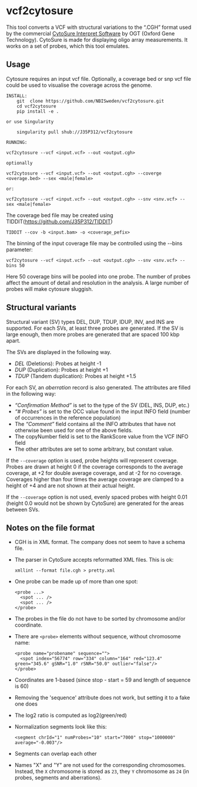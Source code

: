 # vcf2cytosure

This tool converts a VCF with structural variations to the “.CGH” format used by the
commercial
[CytoSure Interpret Software](https://www.ogt.com/products/246_cytosure_interpret_software)
by OGT (Oxford Gene Technology). CytoSure is made for displaying oligo array measurements.
It works on a set of probes, which this tool emulates. 

## Usage
Cytosure requires an input vcf file. Optionally, a coverage bed or snp vcf file could be used to visualise the coverage across the genome.

    INSTALL:
        git  clone https://github.com/NBISweden/vcf2cytosure.git
        cd vcf2cytosure
        pip install -e .
	
    or use Singularity  
    
    	singularity pull shub://J35P312/vcf2cytosure

    RUNNING:
        
    vcf2cytosure --vcf <input.vcf> --out <output.cgh>
    
    optionally

    vcf2cytosure --vcf <input.vcf> --out <output.cgh> --coverge <overage.bed> --sex <male|female>

    or:

    vcf2cytosure --vcf <input.vcf> --out <output.cgh> --snv <snv.vcf> --sex <male|female>

The coverage bed file may be created using TIDDIT(https://github.com/J35P312/TIDDIT)

    TIDDIT --cov -b <input.bam> -o <coverage_pefix>

The binning of the input coverage file may be controlled using the --bins parameter:

	vcf2cytosure --vcf <input.vcf> --out <output.cgh> --snv <snv.vcf> --bins 50

Here 50 coverage bins will be pooled into one probe. The number of probes affect the amount of detail and resolution in the analysis.
A large number of probes will make cytosure sluggish.

## Structural variants
Structural variant (SV) types DEL, DUP, TDUP, IDUP, INV, and INS are supported.
For each SVs, at least three probes are generated. If the SV is large enough,
then more probes are generated that are spaced 100 kbp apart.

The SVs are displayed in the following way.

* *DEL* (Deletions): Probes at height -1
* *DUP* (Duplication): Probes at height +1
* *TDUP* (Tandem duplication): Probes at height +1.5

For each SV, an *aberration* record is also generated. The attributes are
filled in the following way:

* *“Confirmation Method”* is set to the type of the SV (DEL, INS, DUP, etc.)
* *“# Probes”* is set to the OCC value found in the input INFO field (number
  of occurrences in the reference population)
* The *“Comment”* field contains all the INFO attributes that have not
  otherwise been used for one of the above fields.
* The copyNumber field is set to the RankScore value from the VCF INFO field
* The other attributes are set to some arbitrary, but constant value.

If the `--coverage` option is used, probe heights will represent coverage.
Probes are drawn at height 0 if the coverage corresponds to the average
coverage, at +2 for double average coverage, and at -2 for no coverage.
Coverages higher than four times the average coverage are clamped to
a height of +4 and are not shown at their actual height.

If the `--coverage` option is not used, evenly spaced probes with height 0.01
(height 0.0 would not be shown by CytoSure) are generated for the areas between
SVs.



## Notes on the file format

- CGH is in XML format. The company does not seem to have a schema file.
- The parser in CytoSure accepts reformatted XML files. This is ok:

      xmllint --format file.cgh > pretty.xml
- One probe can be made up of more than one spot:

      <probe ...>
        <spot ... />
        <spot ... />
      </probe>

- The probes in the file do not have to be sorted by chromosome and/or
  coordinate.
- There are `<probe>` elements without sequence, without chromosome name:

      <probe name="probename" sequence="">
        <spot index="56774" row="334" column="164" red="123.4" green="345.6" gSNR="1.0" rSNR="50.0" outlier="false"/>
      </probe>

- Coordinates are 1-based (since stop - start = 59 and length of sequence is 60)
- Removing the 'sequence' attribute does not work, but setting it to a fake one does
- The log2 ratio is computed as log2(green/red)
- Normalization segments look like this:

      <segment chrId="1" numProbes="10" start="7000" stop="1000000" average="-0.003"/>
- Segments can overlap each other
- Names "X" and "Y" are not used for the corresponding chromosomes. Instead,
  the `X` chromosome is stored as `23`, they `Y` chromosome as `24` (in probes,
  segments and aberrations).
